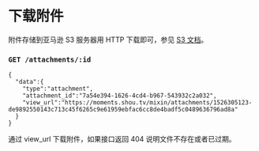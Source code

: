# 下载附件

附件存储到亚马逊 S3 服务器用 HTTP 下载即可，参见 [S3 文档](https://docs.aws.amazon.com/AmazonS3/latest/API/sigv4-post-example.html)。

### `GET /attachments/:id`

```
{  
  "data":{  
    "type":"attachment",
    "attachment_id":"7a54e394-1626-4cd4-b967-543932c2a032",
    "view_url":"https://moments.shou.tv/mixin/attachments/1526305123-de9892550143c713c45f6265c9e61959ebfac6cc8de4badf5c0489636796ad8a"
  }
}
```

通过 view_url 下载附件，如果接口返回 404 说明文件不存在或者已过期。